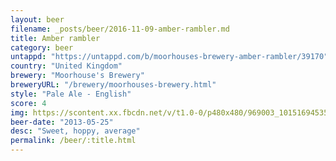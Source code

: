 ```yaml
---
layout: beer
filename: _posts/beer/2016-11-09-amber-rambler.md
title: Amber rambler
category: beer
untappd: "https://untappd.com/b/moorhouses-brewery-amber-rambler/39170"
country: "United Kingdom"
brewery: "Moorhouse's Brewery"
breweryURL: "/brewery/moorhouses-brewery.html"
style: "Pale Ale - English"
score: 4
img: https://scontent.xx.fbcdn.net/v/t1.0-0/p480x480/969003_10151694535793745_176698104_n.jpg?_nc_cat=111&_nc_ht=scontent.xx&oh=95ce40d4a7376998afcde69c15d1954e&oe=5D7A9AA9
beer-date: "2013-05-25"
desc: "Sweet, hoppy, average"
permalink: /beer/:title.html
---
```

